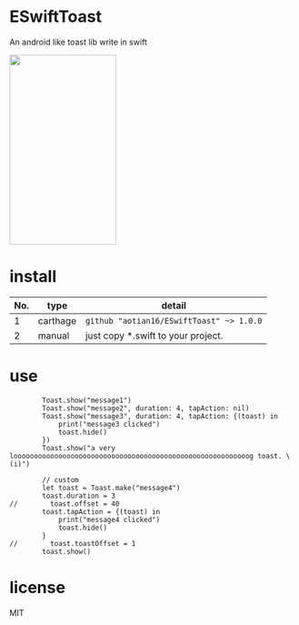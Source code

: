 # ESwiftToast
An android like toast lib write in swift

<img src="https://github.com/aotian16/ESwiftToast/blob/master/screen_shot.git" width="188px" height="334px" />

# install
| No.  | type     | detail                                   |
| ---- | -------- | ---------------------------------------- |
| 1    | carthage | `github "aotian16/ESwiftToast" ~> 1.0.0` |
| 2    | manual   | just copy *.swift to your project.       |



# use

            Toast.show("message1")
            Toast.show("message2", duration: 4, tapAction: nil)
            Toast.show("message3", duration: 4, tapAction: {(toast) in
                print("message3 clicked")
                toast.hide()
            })
            Toast.show("a very loooooooooooooooooooooooooooooooooooooooooooooooooooooooooog toast. \(i)")
            
            // custom
            let toast = Toast.make("message4")
            toast.duration = 3
    //        toast.offset = 40
            toast.tapAction = {(toast) in
                print("message4 clicked")
                toast.hide()
            }
    //        toast.toastOffset = 1
            toast.show()

# license
MIT
